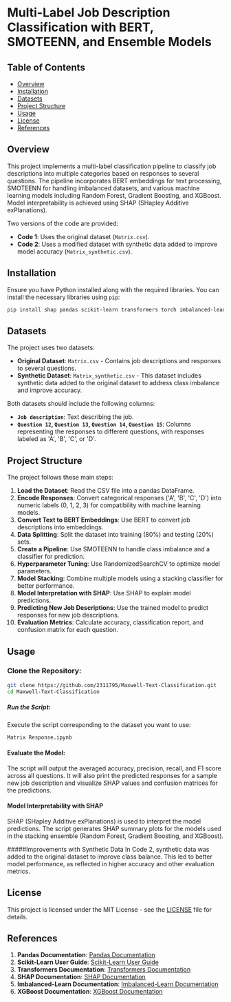 # Multi-Label Job Description Classification with BERT, SMOTEENN, and Ensemble Models

## Table of Contents
- [Overview](#overview)
- [Installation](#installation)
- [Datasets](#datasets)
- [Project Structure](#projectstructure)
- [Usage](#usage)
- [License](#license)
- [References](#references)
  
## Overview

This project implements a multi-label classification pipeline to classify job descriptions into multiple categories based on responses to several questions. The pipeline incorporates BERT embeddings for text processing, SMOTEENN for handling imbalanced datasets, and various machine learning models including Random Forest, Gradient Boosting, and XGBoost. Model interpretability is achieved using SHAP (SHapley Additive exPlanations).

Two versions of the code are provided:
- **Code 1**: Uses the original dataset (`Matrix.csv`).
- **Code 2**: Uses a modified dataset with synthetic data added to improve model accuracy (`Matrix_synthetic.csv`).

## Installation

Ensure you have Python installed along with the required libraries. You can install the necessary libraries using `pip`:

```bash
pip install shap pandas scikit-learn transformers torch imbalanced-learn xgboost
```
## Datasets

The project uses two datasets:

- **Original Dataset**: `Matrix.csv` - Contains job descriptions and responses to several questions.
- **Synthetic Dataset**: `Matrix_synthetic.csv` - This dataset includes synthetic data added to the original dataset to address class imbalance and improve accuracy.

Both datasets should include the following columns:

- **`Job description`**: Text describing the job.
- **`Question 12`, `Question 13`, `Question 14`, `Question 15`**: Columns representing the responses to different questions, with responses labeled as 'A', 'B', 'C', or 'D'.

## Project Structure

The project follows these main steps:

1. **Load the Dataset**: Read the CSV file into a pandas DataFrame.
2. **Encode Responses**: Convert categorical responses ('A', 'B', 'C', 'D') into numeric labels (0, 1, 2, 3) for compatibility with machine learning models.
3. **Convert Text to BERT Embeddings**: Use BERT to convert job descriptions into embeddings.
4. **Data Splitting**: Split the dataset into training (80%) and testing (20%) sets.
5. **Create a Pipeline**: Use SMOTEENN to handle class imbalance and a classifier for prediction.
6. **Hyperparameter Tuning**: Use RandomizedSearchCV to optimize model parameters.
7. **Model Stacking**: Combine multiple models using a stacking classifier for better performance.
8. **Model Interpretation with SHAP**: Use SHAP to explain model predictions.
9. **Predicting New Job Descriptions**: Use the trained model to predict responses for new job descriptions.
10. **Evaluation Metrics**: Calculate accuracy, classification report, and confusion matrix for each question.

## Usage

### Clone the Repository:

```bash
git clone https://github.com/2311795/Maxwell-Text-Classification.git
cd Maxwell-Text-Classification
```
##### Run the Script:
Execute the script corresponding to the dataset you want to use:
```bash
Matrix Response.ipynb
```
#### Evaluate the Model:
The script will output the averaged accuracy, precision, recall, and F1 score across all questions. It will also print the predicted responses for a sample new job description and visualize SHAP values and confusion matrices for the predictions.

#### Model Interpretability with SHAP
SHAP (SHapley Additive exPlanations) is used to interpret the model predictions. The script generates SHAP summary plots for the models used in the stacking ensemble (Random Forest, Gradient Boosting, and XGBoost).

#####Improvements with Synthetic Data
In Code 2, synthetic data was added to the original dataset to improve class balance. This led to better model performance, as reflected in higher accuracy and other evaluation metrics.

## License
This project is licensed under the MIT License - see the [LICENSE](https://github.com/2311795/Maxwell-Text-Classification/blob/main/LICENSE) file for details.

## References

1. **Pandas Documentation**: [Pandas Documentation](https://pandas.pydata.org/pandas-docs/stable/)
2. **Scikit-Learn User Guide**: [Scikit-Learn User Guide](https://scikit-learn.org/stable/user_guide.html)
3. **Transformers Documentation**: [Transformers Documentation](https://huggingface.co/transformers/)
4. **SHAP Documentation**: [SHAP Documentation](https://shap.readthedocs.io/en/latest/)
5. **Imbalanced-Learn Documentation**: [Imbalanced-Learn Documentation](https://imbalanced-learn.org/stable/)
6. **XGBoost Documentation**: [XGBoost Documentation](https://xgboost.readthedocs.io/en/latest/)
